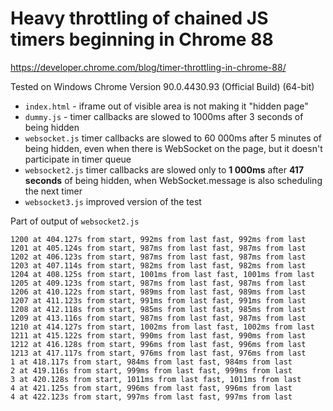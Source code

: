 # Heavy throttling of chained JS timers beginning in Chrome 88

https://developer.chrome.com/blog/timer-throttling-in-chrome-88/

Tested on Windows Chrome Version 90.0.4430.93 (Official Build) (64-bit)
- `index.html` - iframe out of visible area is not making it "hidden page" 
- `dummy.js` - timer callbacks are slowed to 1000ms after 3 seconds of being hidden
- `websocket.js` timer callbacks are slowed to 60 000ms after 5 minutes of being hidden, even when there is WebSocket on the page, but it doesn't participate in timer queue
- `websocket2.js` timer callbacks are slowed only to **1 000ms** after **417 seconds** of being hidden, when WebSocket.message is also scheduling the next timer
- `websocket3.js` improved version of the test


Part of output of `websocket2.js`
```
1200 at 404.127s from start, 992ms from last fast, 992ms from last
1201 at 405.124s from start, 987ms from last fast, 987ms from last
1202 at 406.123s from start, 987ms from last fast, 987ms from last
1203 at 407.114s from start, 982ms from last fast, 982ms from last
1204 at 408.125s from start, 1001ms from last fast, 1001ms from last
1205 at 409.123s from start, 987ms from last fast, 987ms from last
1206 at 410.122s from start, 989ms from last fast, 989ms from last
1207 at 411.123s from start, 991ms from last fast, 991ms from last
1208 at 412.118s from start, 985ms from last fast, 985ms from last
1209 at 413.116s from start, 987ms from last fast, 987ms from last
1210 at 414.127s from start, 1002ms from last fast, 1002ms from last
1211 at 415.122s from start, 990ms from last fast, 990ms from last
1212 at 416.128s from start, 996ms from last fast, 996ms from last
1213 at 417.117s from start, 976ms from last fast, 976ms from last
1 at 418.117s from start, 984ms from last fast, 984ms from last
2 at 419.116s from start, 999ms from last fast, 999ms from last
3 at 420.128s from start, 1011ms from last fast, 1011ms from last
4 at 421.125s from start, 996ms from last fast, 996ms from last
4 at 422.123s from start, 997ms from last fast, 997ms from last
```